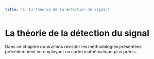 ```yaml
---
title: "2. La théorie de la détection du signal"
---
```


# La théorie de la détection du signal

Dans ce chapitre nous allons revisiter les méthodologies présentées précédemment en employant un cadre mathématique plus précis.
